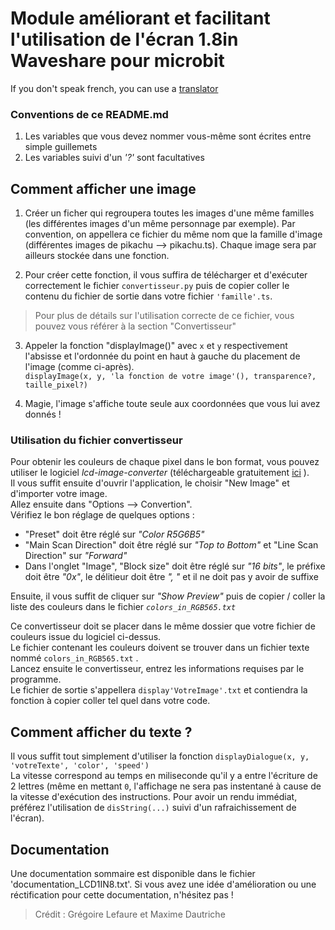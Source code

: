 # Module améliorant et facilitant l'utilisation de l'écran 1.8in Waveshare pour microbit #

If you don't speak french, you can use a [translator](https://translate.google.com/?hl=en)

### Conventions de ce README.md ###

1. Les variables que vous devez nommer vous-même sont écrites entre simple guillemets
2. Les variables suivi d'un _'?'_ sont facultatives

## Comment afficher une image ##

1. Créer un ficher qui regroupera toutes les images d'une même familles (les différentes images d'un même personnage par exemple). Par convention, on appellera ce fichier du même nom que la famille d'image (différentes images de pikachu --> pikachu.ts). Chaque image sera par ailleurs stockée dans une fonction.

2. Pour créer cette fonction, il vous suffira de télécharger et d'exécuter correctement le fichier `convertisseur.py` puis de copier coller le contenu du fichier de sortie dans votre fichier `'famille'.ts`.
> Pour plus de détails sur l'utilisation correcte de ce fichier, vous pouvez vous référer à la section "Convertisseur"

3. Appeler la fonction "displayImage()" avec `x` et `y` respectivement l'absisse et l'ordonnée du point en haut à gauche du placement de l'image (comme ci-après).    
`displayImage(x, y, 'la fonction de votre image'(), transparence?, taille_pixel?)`

4. Magie, l'image s'affiche toute seule aux coordonnées que vous lui avez donnés !

### Utilisation du fichier convertisseur ###

Pour obtenir les couleurs de chaque pixel dans le bon format, vous pouvez utiliser le logiciel _lcd-image-converter_ (téléchargeable gratuitement [ici](https://downloads.riuson.com/lcd-image-converter) ).    
Il vous suffit ensuite d'ouvrir l'application, le choisir "New Image" et d'importer votre image.      
Allez ensuite dans "Options --> Convertion".      
Vérifiez le bon réglage de quelques options : 
- "Preset" doit être réglé sur _"Color R5G6B5"_
- "Main Scan Direction" doit être réglé sur _"Top to Bottom"_ et "Line Scan Direction" sur _"Forward"_
- Dans l'onglet "Image", "Block size" doit être réglé sur _"16 bits"_, le préfixe doit être _"0x"_, le délitieur doit être _", "_ et il ne doit pas y avoir de suffixe

Ensuite, il vous suffit de cliquer sur _"Show Preview"_ puis de copier / coller la liste des couleurs dans le fichier _`colors_in_RGB565.txt`_

Ce convertisseur doit se placer dans le même dossier que votre fichier de couleurs issue du logiciel ci-dessus.    
Le fichier contenant les couleurs doivent se trouver dans un fichier texte nommé `colors_in_RGB565.txt` .     
Lancez ensuite le convertisseur, entrez les informations requises par le programme.        
Le fichier de sortie s'appellera `display'VotreImage'.txt` et contiendra la fonction à copier coller tel quel dans votre code.     

## Comment afficher du texte ? ##

Il vous suffit tout simplement d'utiliser la fonction `displayDialogue(x, y, 'votreTexte', 'color', 'speed')`     
La vitesse correspond au temps en miliseconde qu'il y a entre l'écriture de 2 lettres (même en mettant `0`, l'affichage ne sera pas instentané à cause de la vitesse d'exécution des instructions. Pour avoir un rendu immédiat, préférez l'utilisation de `disString(...)` suivi d'un rafraichissement de l'écran).


## Documentation ##

Une documentation sommaire est disponible dans le fichier 'documentation_LCD1IN8.txt'. Si vous avez une idée d'amélioration ou une réctification pour cette documentation, n'hésitez pas !


> Crédit : Grégoire Lefaure et Maxime Dautriche
